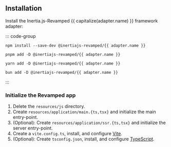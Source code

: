 <script setup lang="ts">
import { useRoute } from 'vitepress'
import { useIntegrations } from '@/theme/composables/useIntegrations'
import { capitalize } from '@/utils'

const integrations = useIntegrations()
const route = useRoute()
const urlParts = route.path.slice(1).split('/')
const adapter = integrations.filter((pkg) => pkg.name === urlParts[1])[0]
</script>

## Installation

Install the Inertia.js-Revamped {{ capitalize(adapter.name) }} framework adapter:

::: code-group

```shell-vue [npm]
npm install --save-dev @inertiajs-revamped/{{ adapter.name }}
```

```shell-vue [pnpm]
pnpm add -D @inertiajs-revamped/{{ adapter.name }}
```

```shell-vue [yarn]
yarn add -D @inertiajs-revamped/{{ adapter.name }}
```

```shell-vue [bun]
bun add -D @inertiajs-revamped/{{ adapter.name }}
```

:::

### Initialize the Revamped app

1. Delete the `resources/js` directory.
2. Create `resources/application/main.{ts,tsx}` and initialize the main entry-point.
3. (Optional): Create `resources/application/ssr.{ts,tsx}` and initialize the server entry-point.
4. Create a `vite.config.ts`, install, and configure [Vite](https://vitejs.dev/).
5. (Optional): Create `tsconfig.json`, install, and configure [TypeScript](https://www.typescriptlang.org/).
